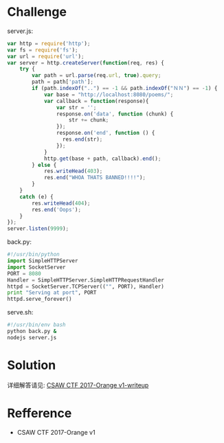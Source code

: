 # Challenge 
server.js:
```javascript
var http = require('http');
var fs = require('fs');
var url = require('url');
var server = http.createServer(function(req, res) {
    try {
        var path = url.parse(req.url, true).query;
        path = path['path'];
        if (path.indexOf("..") == -1 && path.indexOf("ＮＮ") == -1) {
            var base = "http://localhost:8080/poems/";
            var callback = function(response){
                var str = '';
                response.on('data', function (chunk) {
                    str += chunk;
                });
                response.on('end', function () {
                  res.end(str);
                });
            }
            http.get(base + path, callback).end();
        } else {
            res.writeHead(403);
            res.end("WHOA THATS BANNED!!!!");
        }
    }
    catch (e) {
        res.writeHead(404);
        res.end('Oops');
    }
});
server.listen(9999);
```

back.py:
```python 
#!/usr/bin/python
import SimpleHTTPServer
import SocketServer
PORT = 8080
Handler = SimpleHTTPServer.SimpleHTTPRequestHandler
httpd = SocketServer.TCPServer(("", PORT), Handler)
print "Serving at port", PORT
httpd.serve_forever()
```

serve.sh:
```sh 
#!/usr/bin/env bash
python back.py &
nodejs server.js
```
# Solution 
详细解答请见: [CSAW CTF 2017-Orange v1-writeup](https://chybeta.github.io/2017/09/18/CSAW-CTF-2017-Orange-v1-writeup/)

# Refference 
+ CSAW CTF 2017-Orange v1